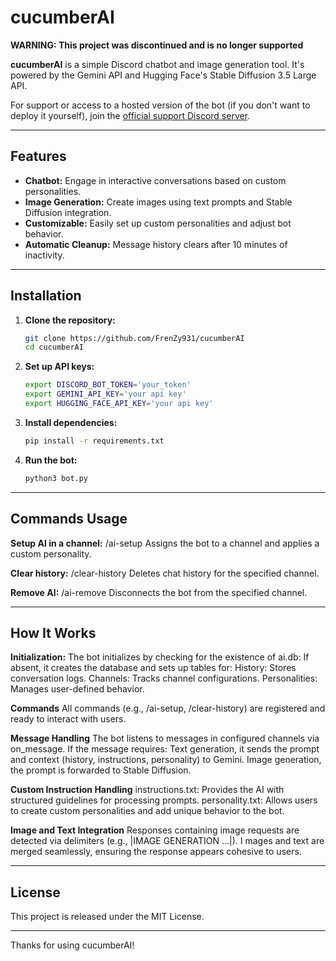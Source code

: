 # cucumberAI

**WARNING: This project was discontinued and is no longer supported**

**cucumberAI** is a simple Discord chatbot and image generation tool. It's powered by the Gemini API and Hugging Face's Stable Diffusion 3.5 Large API.

For support or access to a hosted version of the bot (if you don't want to deploy it yourself), join the [official support Discord server](https://discord.gg/awJMWYgV5c).

---

## Features
- **Chatbot:** Engage in interactive conversations based on custom personalities.
- **Image Generation:** Create images using text prompts and Stable Diffusion integration.
- **Customizable:** Easily set up custom personalities and adjust bot behavior.
- **Automatic Cleanup:** Message history clears after 10 minutes of inactivity.

---

## Installation
1. **Clone the repository:**
   ```bash
   git clone https://github.com/FrenZy931/cucumberAI
   cd cucumberAI

2. **Set up API keys:**
    ```bash
    export DISCORD_BOT_TOKEN='your_token'
    export GEMINI_API_KEY='your api key'
    export HUGGING_FACE_API_KEY='your api key'

3. **Install dependencies:**
    ```bash
    pip install -r requirements.txt

4. **Run the bot:**
    ```bash
    python3 bot.py

---

## Commands Usage
**Setup AI in a channel:**
    /ai-setup <channel> <personality>
    Assigns the bot to a channel and applies a custom personality.


**Clear history:**
    /clear-history <channel>
    Deletes chat history for the specified channel.


**Remove AI:**
    /ai-remove <channel>
    Disconnects the bot from the specified channel.

---

## How It Works
**Initialization:**
    The bot initializes by checking for the existence of ai.db:
    If absent, it creates the database and sets up tables for:
        History: Stores conversation logs.
        Channels: Tracks channel configurations.
        Personalities: Manages user-defined behavior.

**Commands**
    All commands (e.g., /ai-setup, /clear-history) are registered and ready to interact with users.

**Message Handling**
    The bot listens to messages in configured channels via on_message.
    If the message requires:
        Text generation, it sends the prompt and context (history, instructions, personality) to Gemini.
        Image generation, the prompt is forwarded to Stable Diffusion.

**Custom Instruction Handling**
    instructions.txt: Provides the AI with structured guidelines for processing prompts.
    personality.txt: Allows users to create custom personalities and add unique behavior to the bot.


**Image and Text Integration**
    Responses containing image requests are detected via delimiters (e.g., |IMAGE GENERATION ...|).
I   mages and text are merged seamlessly, ensuring the response appears cohesive to users.



---

## License

This project is released under the MIT License.


---

Thanks for using cucumberAI! 
